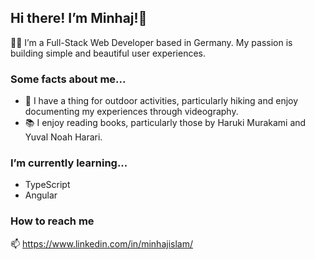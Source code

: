## Hi there! I’m Minhaj!👋
🧑‍💻 I’m a Full-Stack Web Developer based in Germany. My passion is building simple and beautiful user experiences.

### Some facts about me...
- 🎥 I have a thing for outdoor activities, particularly hiking and enjoy documenting my experiences through videography.
- 📚 I enjoy reading books, particularly those by Haruki Murakami and Yuval Noah Harari.

### I’m currently learning...
- TypeScript
- Angular

### How to reach me
📫 https://www.linkedin.com/in/minhajislam/

<!---
minhajislam674/minhajislam674 is a ✨ special ✨ repository because its `README.md` (this file) appears on your GitHub profile.
You can click the Preview link to take a look at your changes.
--->
